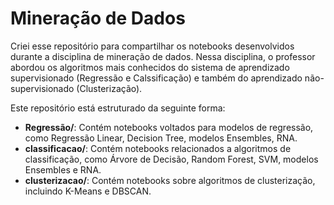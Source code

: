 # Mineração de Dados

Criei esse repositório para compartilhar os notebooks desenvolvidos durante a disciplina de mineração de dados.
Nessa disciplina, o professor abordou os algoritmos mais conhecidos do sistema de aprendizado supervisionado (Regressão e 
Calssificação) e também do aprendizado não-supervisionado (Clusterização). 

Este repositório está estruturado da seguinte forma:
- **Regressão/**: Contém notebooks voltados para modelos de regressão, como Regressão Linear, Decision Tree,  modelos Ensembles, RNA.
- **classificacao/**: Contém notebooks relacionados a algoritmos de classificação, como Árvore de Decisão, Random Forest, SVM, modelos Ensembles e RNA.
- **clusterizacao/**: Contém notebooks sobre algoritmos de clusterização, incluindo K-Means e DBSCAN.
